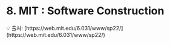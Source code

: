 # 8. MIT : Software Construction

<aside>
💡 출처:
[https://web.mit.edu/6.031/www/sp22/](https://web.mit.edu/6.031/www/sp22/)

</aside>